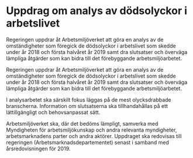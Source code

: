 # Uppdrag om analys av dödsolyckor i arbetslivet

Regeringen uppdrar åt Arbetsmiljöverket att göra en analys av de omständigheter som föregick de dödsolyckor i arbetslivet som skedde under år 2018 och första halvåret år 2019 samt dra slutsatser och överväga lämpliga åtgärder som kan bidra till det förebyggande arbetsmiljöarbetet.

Regeringen uppdrar åt Arbetsmiljöverket att göra en analys av de omständigheter som föregick de dödsolyckor i arbetslivet som skedde under år 2018 och första halvåret år 2019 samt dra slutsatser och överväga lämpliga åtgärder som kan bidra till det förebyggande arbetsmiljöarbetet.

I analysarbetet ska särskilt fokus läggas på de mest olycksdrabbade branscherna. Information om slutsatserna ska tillhandahållas på ett lättillgängligt och behovsanpassat sätt.

Arbetsmiljöverket ska, där det bedöms lämpligt, samverka med Myndigheten för arbetsmiljökunskap och andra relevanta myndigheter, arbetsmarknadens parter och andra aktörer. Uppdraget ska redovisas till regeringen (Arbetsmarknadsdepartementet) senast i samband med årsredovisningen för 2019.
